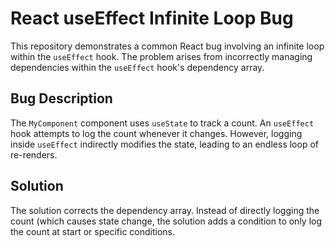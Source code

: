 # React useEffect Infinite Loop Bug

This repository demonstrates a common React bug involving an infinite loop within the `useEffect` hook. The problem arises from incorrectly managing dependencies within the `useEffect` hook's dependency array.

## Bug Description

The `MyComponent` component uses `useState` to track a count.  An `useEffect` hook attempts to log the count whenever it changes. However, logging inside `useEffect` indirectly modifies the state, leading to an endless loop of re-renders.

## Solution

The solution corrects the dependency array. Instead of directly logging the count (which causes state change, the solution adds a condition to only log the count at start or specific conditions.